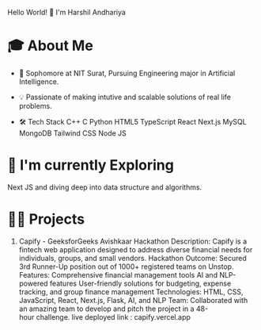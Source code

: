 
<!--
**harshil-2507/harshil-2507** is a ✨ _special_ ✨ repository because its `README.md` (this file) appears on your GitHub profile.

Here are some ideas to get you started:

- 🔭 I’m currently working on ...
- 🌱 I’m currently learning ...
- 👯 I’m looking to collaborate on ...
- 🤔 I’m looking for help with ...
- 💬 Ask me about ...
- 📫 How to reach me: ...
- 😄 Pronouns: ...
- ⚡ Fun fact: ...
-->
Hello World! 👋 I'm Harshil Andhariya
# 🎓 About Me
- 🏫 Sophomore at NIT Surat, Pursuing Engineering major in Artificial Intelligence.
- 💡 Passionate of making intutive and scalable solutions of real life problems.

- 🛠 Tech Stack
C++ C Python HTML5 TypeScript React Next.js MySQL MongoDB Tailwind CSS Node JS 

# 🌱 I'm currently Exploring
Next JS and diving deep into data structure and algorithms.

# 👨‍💻 Projects
1. Capify - GeeksforGeeks Avishkaar Hackathon
Description: Capify is a fintech web application designed to address diverse financial needs for individuals, groups, and small vendors.
Hackathon Outcome: Secured 3rd Runner-Up position out of 1000+ registered teams on Unstop.
Features:
Comprehensive financial management tools
AI and NLP-powered features
User-friendly solutions for budgeting, expense tracking, and group finance management
Technologies: HTML, CSS, JavaScript, React, Next.js, Flask, AI, and NLP
Team: Collaborated with an amazing team to develop and pitch the project in a 48-hour challenge.
live deployed link : capify.vercel.app



<!--# Connect with me 🤝-->
  
